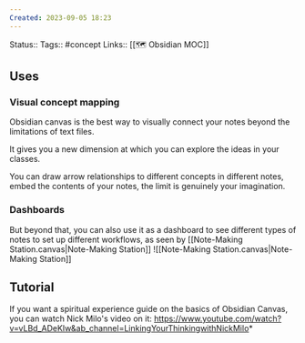 ```yaml
---
Created: 2023-09-05 18:23
---
```

Status:: 
Tags:: #concept 
Links:: [[🗺 Obsidian MOC]]
## Uses
### Visual concept mapping
Obsidian canvas is the best way to visually connect your notes beyond the limitations of text files.

It gives you a new dimension at which you can explore the ideas in your classes.

You can draw arrow relationships to different concepts in different notes, embed the contents of your notes, the limit is genuinely your imagination.
### Dashboards
But beyond that, you can also use it as a dashboard to see different types of notes to set up different workflows, as seen by [[Note-Making Station.canvas|Note-Making Station]]
![[Note-Making Station.canvas|Note-Making Station]]
## Tutorial
If you want a spiritual experience guide on the basics of Obsidian Canvas, you can watch Nick Milo's video on it: https://www.youtube.com/watch?v=vLBd_ADeKIw&ab_channel=LinkingYourThinkingwithNickMilo*